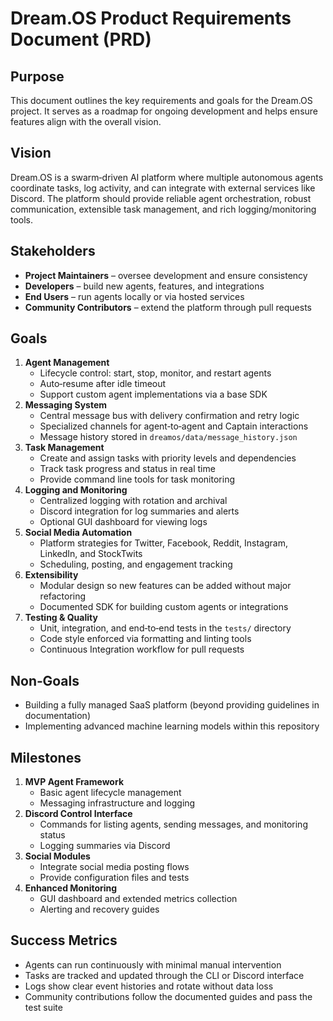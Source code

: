 # Dream.OS Product Requirements Document (PRD)

## Purpose
This document outlines the key requirements and goals for the Dream.OS project. It serves as a roadmap for ongoing development and helps ensure features align with the overall vision.

## Vision
Dream.OS is a swarm‑driven AI platform where multiple autonomous agents coordinate tasks, log activity, and can integrate with external services like Discord. The platform should provide reliable agent orchestration, robust communication, extensible task management, and rich logging/monitoring tools.

## Stakeholders
- **Project Maintainers** – oversee development and ensure consistency
- **Developers** – build new agents, features, and integrations
- **End Users** – run agents locally or via hosted services
- **Community Contributors** – extend the platform through pull requests

## Goals
1. **Agent Management**
   - Lifecycle control: start, stop, monitor, and restart agents
   - Auto‑resume after idle timeout
   - Support custom agent implementations via a base SDK
2. **Messaging System**
   - Central message bus with delivery confirmation and retry logic
   - Specialized channels for agent‑to‑agent and Captain interactions
   - Message history stored in `dreamos/data/message_history.json`
3. **Task Management**
   - Create and assign tasks with priority levels and dependencies
   - Track task progress and status in real time
   - Provide command line tools for task monitoring
4. **Logging and Monitoring**
   - Centralized logging with rotation and archival
   - Discord integration for log summaries and alerts
   - Optional GUI dashboard for viewing logs
5. **Social Media Automation**
   - Platform strategies for Twitter, Facebook, Reddit, Instagram, LinkedIn, and StockTwits
   - Scheduling, posting, and engagement tracking
6. **Extensibility**
   - Modular design so new features can be added without major refactoring
   - Documented SDK for building custom agents or integrations
8. **Testing & Quality**
   - Unit, integration, and end‑to‑end tests in the `tests/` directory
   - Code style enforced via formatting and linting tools
   - Continuous Integration workflow for pull requests

## Non‑Goals
- Building a fully managed SaaS platform (beyond providing guidelines in documentation)
- Implementing advanced machine learning models within this repository

## Milestones
1. **MVP Agent Framework**
   - Basic agent lifecycle management
   - Messaging infrastructure and logging
2. **Discord Control Interface**
   - Commands for listing agents, sending messages, and monitoring status
   - Logging summaries via Discord
3. **Social Modules**
   - Integrate social media posting flows
   - Provide configuration files and tests
4. **Enhanced Monitoring**
   - GUI dashboard and extended metrics collection
   - Alerting and recovery guides

## Success Metrics
- Agents can run continuously with minimal manual intervention
- Tasks are tracked and updated through the CLI or Discord interface
- Logs show clear event histories and rotate without data loss
- Community contributions follow the documented guides and pass the test suite

